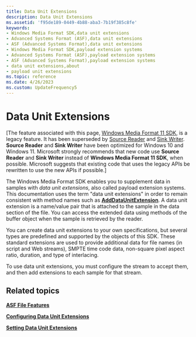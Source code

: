 ```yaml
---
title: Data Unit Extensions
description: Data Unit Extensions
ms.assetid: 'f95de189-0449-4b88-aba3-7b19f385c8fe'
keywords:
- Windows Media Format SDK,data unit extensions
- Advanced Systems Format (ASF),data unit extensions
- ASF (Advanced Systems Format),data unit extensions
- Windows Media Format SDK,payload extension systems
- Advanced Systems Format (ASF),payload extension systems
- ASF (Advanced Systems Format),payload extension systems
- data unit extensions,about
- payload unit extensions
ms.topic: reference
ms.date: 4/26/2023
ms.custom: UpdateFrequency5
---
```


# Data Unit Extensions

\[The feature associated with this page, [Windows Media Format 11 SDK](/windows/win32/wmformat/windows-media-format-11-sdk), is a legacy feature. It has been superseded by [Source Reader](/windows/win32/medfound/source-reader) and [Sink Writer](/windows/win32/medfound/sink-writer). **Source Reader** and **Sink Writer** have been optimized for Windows 10 and Windows 11. Microsoft strongly recommends that new code use **Source Reader** and **Sink Writer** instead of **Windows Media Format 11 SDK**, when possible. Microsoft suggests that existing code that uses the legacy APIs be rewritten to use the new APIs if possible.\]

The Windows Media Format SDK enables you to supplement data in samples with *data unit extensions*, also called payload extension systems. This documentation uses the term "data unit extensions" in order to remain consistent with method names such as [**AddDataUnitExtension**](/previous-versions/windows/desktop/api/Wmsdkidl/nf-wmsdkidl-iwmstreamconfig2-adddataunitextension). A data unit extension is a name/value pair that is attached to the sample in the data section of the file. You can access the extended data using methods of the buffer object when the sample is retrieved by the reader.

You can create data unit extensions to your own specifications, but several types are predefined and supported by the objects of this SDK. These standard extensions are used to provide additional data for file names (in script and Web streams), SMPTE time code data, non-square pixel aspect ratio, duration, and type of interlacing.

To use data unit extensions, you must configure the stream to accept them, and then add extensions to each sample for that stream.

## Related topics

<dl> <dt>

[**ASF File Features**](asf-file-features.md)
</dt> <dt>

[**Configuring Data Unit Extensions**](configuring-data-unit-extensions.md)
</dt> <dt>

[**Setting Data Unit Extensions**](setting-data-unit-extensions.md)
</dt> </dl>

 

 




